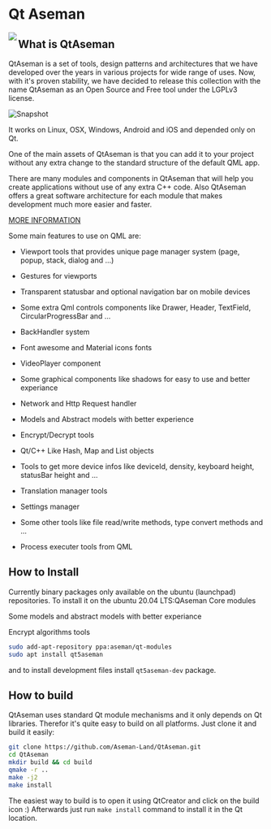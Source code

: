 # Qt Aseman
<img src="https://aseman.io/projects/qtaseman/aseman-qt.png" align="left" />

## What is QtAseman

QtAseman is a set of tools, design patterns and architectures that we have developed over the years in various projects for wide range of uses. Now, with it's proven stability, we have decided to release this collection with the name QtAseman as an Open Source and Free tool under the LGPLv3 license.

![Snapshot](https://aseman.io/projects/qtaseman/snapshot.png)

It works on Linux, OSX, Windows, Android and iOS and depended only on Qt.

One of the main assets of QtAseman is that you can add it to your project without any extra change to the standard structure of the default QML app.

There are many modules and components in QtAseman that will help you create applications without use of any extra C++ code.
Also QtAseman offers a great software architecture for each module that makes development much more easier and faster.

[MORE INFORMATION](https://github.com/Aseman-Land/QtAseman)

Some main features to use on QML are:

- Viewport tools that provides unique page manager system (page, popup, stack, dialog and ...)
- Gestures for viewports 
- Transparent statusbar and optional navigation bar on mobile devices
- Some extra Qml controls components like Drawer, Header, TextField, CircularProgressBar and ...
- BackHandler system
- Font awesome and Material icons fonts
- VideoPlayer component
- Some graphical components like shadows for easy to use and better experiance
- Network and Http Request handler

- Models and Abstract models with better experience
- Encrypt/Decrypt tools
- Qt/C++ Like Hash, Map and List objects
- Tools to get more device infos like deviceId, density, keyboard height, statusBar height and ...
- Translation manager tools
- Settings manager
- Some other tools like file read/write methods, type convert methods and ...
- Process executer tools from QML

## How to Install

Currently binary packages only available on the ubuntu (launchpad) repositories. To install it on the ubuntu 20.04 LTS:QAseman Core modules

Some models and abstract models with better experiance

Encrypt algorithms tools

```bash
sudo add-apt-repository ppa:aseman/qt-modules
sudo apt install qt5aseman
```

and to install development files install `qt5aseman-dev` package.

## How to build

QtAseman uses standard Qt module mechanisms and it only depends on Qt libraries. Therefor it's quite easy to build on all platforms. Just clone it and build it easily:

```bash
git clone https://github.com/Aseman-Land/QtAseman.git
cd QtAseman
mkdir build && cd build
qmake -r ..
make -j2
make install
```

The easiest way to build is to open it using QtCreator and click on the build icon :)
Afterwards just run `make install` command to install it in the Qt location.